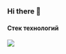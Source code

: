 ### Hi there 👋
#### Стек технологий
<img src="https://img.shields.io/badge/Html-696969?style=for-the-badge&logo=HTML5&logoColor=red"/>

